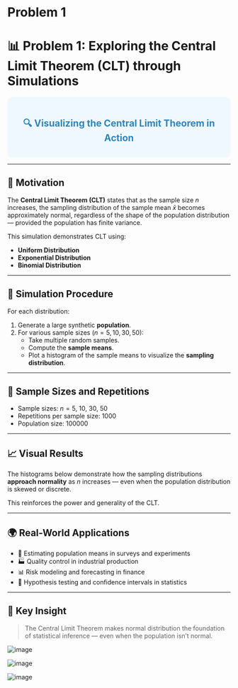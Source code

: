 # Problem 1

# 📊 Problem 1: Exploring the Central Limit Theorem (CLT) through Simulations

<div style="background-color: #f0f8ff; padding: 15px; border-radius: 10px;">
<h2 style="color: #2E86C1; text-align: center;">🔍 Visualizing the Central Limit Theorem in Action</h2>
</div>

---

## 🎯 Motivation

The **Central Limit Theorem (CLT)** states that as the sample size $n$ increases, the sampling distribution of the sample mean $\bar{x}$ becomes approximately normal, regardless of the shape of the population distribution — provided the population has finite variance.

This simulation demonstrates CLT using:
- **Uniform Distribution**
- **Exponential Distribution**
- **Binomial Distribution**

---

## 🧪 Simulation Procedure

For each distribution:
1. Generate a large synthetic **population**.
2. For various sample sizes ($n = 5, 10, 30, 50$):
   - Take multiple random samples.
   - Compute the **sample means**.
   - Plot a histogram of the sample means to visualize the **sampling distribution**.

---

## 🔄 Sample Sizes and Repetitions

- Sample sizes: $n = 5$, $10$, $30$, $50$
- Repetitions per sample size: $1000$
- Population size: $100000$

---

## 📈 Visual Results

The histograms below demonstrate how the sampling distributions **approach normality** as $n$ increases — even when the population distribution is skewed or discrete.

This reinforces the power and generality of the CLT.

---

## 🌍 Real-World Applications

- 📏 Estimating population means in surveys and experiments  
- 🏭 Quality control in industrial production  
- 📊 Risk modeling and forecasting in finance  
- 🧠 Hypothesis testing and confidence intervals in statistics

---

## 🧠 Key Insight

> The Central Limit Theorem makes normal distribution the foundation of statistical inference — even when the population isn’t normal.




![image](https://github.com/user-attachments/assets/c9d16d37-f3ce-4460-a156-00c8c30ab0a9)




![image](https://github.com/user-attachments/assets/519ca34e-f15a-43fa-bf27-5bcef4837681)




![image](https://github.com/user-attachments/assets/c9edb5c0-dfd4-45fe-abb3-98de0cb40363)












